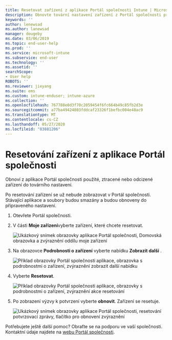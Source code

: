 ```yaml
---
title: Resetovat zařízení z aplikace Portál společnosti Intune | Microsoft Docs
description: Obnovte tovární nastavení zařízení z Portál společnosti pro Windows 10.
keywords: ''
author: lenewsad
ms.author: lanewsad
manager: dougeby
ms.date: 03/06/2019
ms.topic: end-user-help
ms.prod: ''
ms.service: microsoft-intune
ms.subservice: end-user
ms.technology: ''
ms.assetid: ''
searchScope:
- User help
ROBOTS: ''
ms.reviewer: jieyang
ms.suite: ems
ms.custom: intune-enduser; intune-azure
ms.collection: ''
ms.openlocfilehash: 767788e0d3f70c2059454f6fc664b49c85fb2d3e
ms.sourcegitcommit: a77ba49424803fddcaf23326f1befbc004e48ac9
ms.translationtype: MT
ms.contentlocale: cs-CZ
ms.lasthandoff: 05/27/2020
ms.locfileid: "83881206"
---
```

# <a name="reset-device-from-the-company-portal-app"></a>Resetování zařízení z aplikace Portál společnosti  

Obnoví z aplikace Portál společnosti použité, ztracené nebo odcizené zařízení do továrního nastavení.  

Po resetování zařízení se už nebude zobrazovat v Portál společnosti. Stávající aplikace a soubory budou smazány a budou obnoveny do připraveného nastavení.  


1. Otevřete Portál společnosti.  
2. V části **Moje zařízení**vyberte zařízení, které chcete resetovat.   

    ![Ukázkový snímek obrazovky aplikace Portál společnosti, Domovská obrazovka a zvýraznění oddílu moje zařízení](./media/1802-cp-app-windows-home.png)  

3. Na obrazovce **Podrobnosti o zařízení** vyberte nabídku **Zobrazit další** .  

    ![Příklad obrazovky Portál společnosti aplikace, obrazovka s podrobnostmi o zařízení, zvýraznění zobrazit další nabídku](./media/1802-cp-app-windows-device-details.png)  

4. Vyberte **Resetovat**.  

     ![Příklad obrazovky Portál společnosti aplikace, obrazovky s podrobnostmi o zařízení, zvýraznění akce resetování ](./media/1802-cp-app-windows-device-details-reset.png)  

5. Po zobrazení výzvy k potvrzení vyberte **obnovit**. Zařízení se resetuje.  

     ![Ukázkový snímek obrazovky aplikace Portál společnosti, resetování potvrzovací zprávy, tlačítko pro obnovení zvýraznění ](./media/1802-cp-app-windows-reset-confirm.png)  

Potřebujete ještě další pomoc? Obraťte se na podporu ve vaší společnosti. Kontaktní údaje najdete na [webu Portál společnosti](https://go.microsoft.com/fwlink/?linkid=2010980).  

